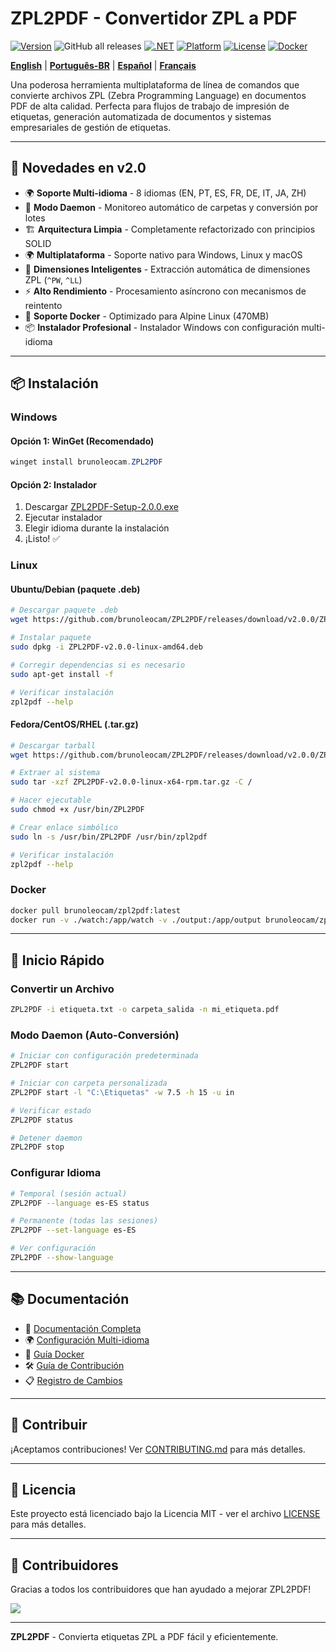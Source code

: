 # ZPL2PDF - Convertidor ZPL a PDF

[![Version](https://img.shields.io/badge/version-2.0.0-blue.svg)](https://github.com/brunoleocam/ZPL2PDF/releases)
![GitHub all releases](https://img.shields.io/github/downloads/brunoleocam/ZPL2PDF/total)
[![.NET](https://img.shields.io/badge/.NET-9.0-purple.svg)](https://dotnet.microsoft.com/download)
[![Platform](https://img.shields.io/badge/platform-Windows%20%7C%20Linux%20%7C%20macOS-lightgrey.svg)](https://github.com/brunoleocam/ZPL2PDF)
[![License](https://img.shields.io/badge/license-MIT-green.svg)](../../LICENSE)
[![Docker](https://img.shields.io/badge/docker-Alpine%20470MB-blue.svg)](https://hub.docker.com/r/brunoleocam/zpl2pdf)

**[English](../../README.md)** | **[Português-BR](README.pt-BR.md)** | **[Español](#)** | **[Français](README.fr-FR.md)**

Una poderosa herramienta multiplataforma de línea de comandos que convierte archivos ZPL (Zebra Programming Language) en documentos PDF de alta calidad. Perfecta para flujos de trabajo de impresión de etiquetas, generación automatizada de documentos y sistemas empresariales de gestión de etiquetas.

---

## 🚀 **Novedades en v2.0**

- 🌍 **Soporte Multi-idioma** - 8 idiomas (EN, PT, ES, FR, DE, IT, JA, ZH)
- 🔄 **Modo Daemon** - Monitoreo automático de carpetas y conversión por lotes
- 🏗️ **Arquitectura Limpia** - Completamente refactorizado con principios SOLID
- 🌍 **Multiplataforma** - Soporte nativo para Windows, Linux y macOS
- 📐 **Dimensiones Inteligentes** - Extracción automática de dimensiones ZPL (`^PW`, `^LL`)
- ⚡ **Alto Rendimiento** - Procesamiento asíncrono con mecanismos de reintento
- 🐳 **Soporte Docker** - Optimizado para Alpine Linux (470MB)
- 📦 **Instalador Profesional** - Instalador Windows con configuración multi-idioma

---

## 📦 **Instalación**

### **Windows**

#### Opción 1: WinGet (Recomendado)
```powershell
winget install brunoleocam.ZPL2PDF
```

#### Opción 2: Instalador
1. Descargar [ZPL2PDF-Setup-2.0.0.exe](https://github.com/brunoleocam/ZPL2PDF/releases/latest)
2. Ejecutar instalador
3. Elegir idioma durante la instalación
4. ¡Listo! ✅

### **Linux**

#### Ubuntu/Debian (paquete .deb)
```bash
# Descargar paquete .deb
wget https://github.com/brunoleocam/ZPL2PDF/releases/download/v2.0.0/ZPL2PDF-v2.0.0-linux-amd64.deb

# Instalar paquete
sudo dpkg -i ZPL2PDF-v2.0.0-linux-amd64.deb

# Corregir dependencias si es necesario
sudo apt-get install -f

# Verificar instalación
zpl2pdf --help
```

#### Fedora/CentOS/RHEL (.tar.gz)
```bash
# Descargar tarball
wget https://github.com/brunoleocam/ZPL2PDF/releases/download/v2.0.0/ZPL2PDF-v2.0.0-linux-x64-rpm.tar.gz

# Extraer al sistema
sudo tar -xzf ZPL2PDF-v2.0.0-linux-x64-rpm.tar.gz -C /

# Hacer ejecutable
sudo chmod +x /usr/bin/ZPL2PDF

# Crear enlace simbólico
sudo ln -s /usr/bin/ZPL2PDF /usr/bin/zpl2pdf

# Verificar instalación
zpl2pdf --help
```

### **Docker**

```bash
docker pull brunoleocam/zpl2pdf:latest
docker run -v ./watch:/app/watch -v ./output:/app/output brunoleocam/zpl2pdf:latest
```

---

## 🚀 **Inicio Rápido**

### **Convertir un Archivo**
```bash
ZPL2PDF -i etiqueta.txt -o carpeta_salida -n mi_etiqueta.pdf
```

### **Modo Daemon (Auto-Conversión)**
```bash
# Iniciar con configuración predeterminada
ZPL2PDF start

# Iniciar con carpeta personalizada
ZPL2PDF start -l "C:\Etiquetas" -w 7.5 -h 15 -u in

# Verificar estado
ZPL2PDF status

# Detener daemon
ZPL2PDF stop
```

### **Configurar Idioma**
```bash
# Temporal (sesión actual)
ZPL2PDF --language es-ES status

# Permanente (todas las sesiones)
ZPL2PDF --set-language es-ES

# Ver configuración
ZPL2PDF --show-language
```

---

## 📚 **Documentación**

- 📖 [Documentación Completa](../README.md)
- 🌍 [Configuración Multi-idioma](../guides/LANGUAGE_CONFIGURATION.md)
- 🐳 [Guía Docker](../guides/DOCKER_GUIDE.md)
- 🛠️ [Guía de Contribución](../../CONTRIBUTING.md)
- 📋 [Registro de Cambios](../../CHANGELOG.md)

---

## 🤝 **Contribuir**

¡Aceptamos contribuciones! Ver [CONTRIBUTING.md](../../CONTRIBUTING.md) para más detalles.

---

## 📄 **Licencia**

Este proyecto está licenciado bajo la Licencia MIT - ver el archivo [LICENSE](../../LICENSE) para más detalles.

---

## 👥 **Contribuidores**

Gracias a todos los contribuidores que han ayudado a mejorar ZPL2PDF!

<a href="https://github.com/brunoleocam/ZPL2PDF/graphs/contributors">
  <img src="https://contrib.rocks/image?repo=brunoleocam/ZPL2PDF" />
</a>

---

**ZPL2PDF** - Convierta etiquetas ZPL a PDF fácil y eficientemente.

